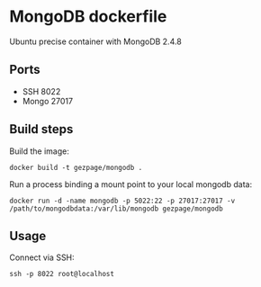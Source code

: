 # MongoDB dockerfile

Ubuntu precise container with MongoDB 2.4.8

## Ports

* SSH   8022
* Mongo 27017

## Build steps

Build the image:

    docker build -t gezpage/mongodb .

Run a process binding a mount point to your local mongodb data:

    docker run -d -name mongodb -p 5022:22 -p 27017:27017 -v /path/to/mongodbdata:/var/lib/mongodb gezpage/mongodb

## Usage

Connect via SSH:

    ssh -p 8022 root@localhost

